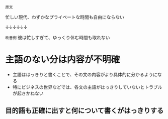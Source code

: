 `原文`

忙しい現代、わずかなプライベートな時間も自由にならない

↓↓↓↓↓↓

`改善例`
彼は忙しすぎて、ゆっくり休む時間も取れない


# 主語のない分は内容が不明確
- 主語ははっきりと書くことで、その文の内容がより具体的に分かるようになる
- 特にビジネスの世界などでは、各文の主語がはっきりしていないとトラブルが起きかねない



## 目的語も正確に出すと何について書くがはっきりする